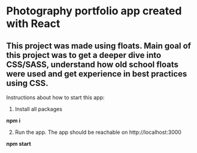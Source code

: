 # Photography portfolio app created with React

## This project was made using floats. Main goal of this project was to get a deeper dive into CSS/SASS, understand how old school floats were used and get experience in best practices using CSS.

Instructions about how to start this app:

1. Install all packages

**npm i**

2. Run the app. The app should be reachable on http://localhost:3000

**npm start**
